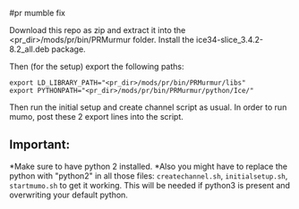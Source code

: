 #pr mumble fix

Download this repo as zip and extract it into the <pr_dir>/mods/pr/bin/PRMurmur folder. Install the ice34-slice_3.4.2-8.2_all.deb package.

Then (for the setup) export the following paths:
```
export LD_LIBRARY_PATH="<pr_dir>/mods/pr/bin/PRMurmur/libs"
export PYTHONPATH="<pr_dir>/mods/pr/bin/PRMurmur/python/Ice/"
```

Then run the initial setup and create channel script as usual. In order to run mumo, post these 2 export lines into the script.

## Important:

*Make sure to have python 2 installed.
*Also you might have to replace the python with "python2" in all those files: `createchannel.sh`, `initialsetup.sh`, `startmumo.sh` to get it working. This will be needed if python3 is present and overwriting your default python.

